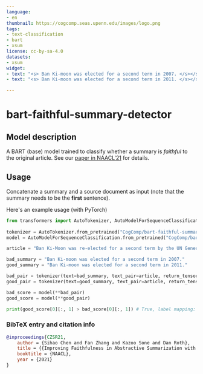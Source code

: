 ```yaml
---
language: 
- en
thumbnail: https://cogcomp.seas.upenn.edu/images/logo.png
tags:
- text-classification
- bart
- xsum
license: cc-by-sa-4.0
datasets:
- xsum
widget:
- text: "<s> Ban Ki-moon was elected for a second term in 2007. </s></s> Ban Ki-Moon was re-elected for a second term by the UN General Assembly, unopposed and unanimously, on 21 June 2011."
- text: "<s> Ban Ki-moon was elected for a second term in 2011. </s></s> Ban Ki-Moon was re-elected for a second term by the UN General Assembly, unopposed and unanimously, on 21 June 2011."

---
```


# bart-faithful-summary-detector

## Model description

A BART (base) model trained to classify whether a summary is *faithful* to the original article. See our [paper in NAACL'21](https://www.seas.upenn.edu/~sihaoc/static/pdf/CZSR21.pdf) for details. 

## Usage
Concatenate a summary and a source document as input (note that the summary needs to be the **first** sentence). 

Here's an example usage (with PyTorch)
```python
from transformers import AutoTokenizer, AutoModelForSequenceClassification
  
tokenizer = AutoTokenizer.from_pretrained("CogComp/bart-faithful-summary-detector")
model = AutoModelForSequenceClassification.from_pretrained("CogComp/bart-faithful-summary-detector")

article = "Ban Ki-Moon was re-elected for a second term by the UN General Assembly, unopposed and unanimously, on 21 June 2011."

bad_summary = "Ban Ki-moon was elected for a second term in 2007."
good_summary = "Ban Ki-moon was elected for a second term in 2011."

bad_pair = tokenizer(text=bad_summary, text_pair=article, return_tensors='pt')
good_pair = tokenizer(text=good_summary, text_pair=article, return_tensors='pt')

bad_score = model(**bad_pair)
good_score = model(**good_pair)

print(good_score[0][:, 1] > bad_score[0][:, 1]) # True, label mapping: "0" -> "Hallucinated" "1" -> "Faithful"
```




### BibTeX entry and citation info

```bibtex
@inproceedings{CZSR21,
    author = {Sihao Chen and Fan Zhang and Kazoo Sone and Dan Roth},
    title = {{Improving Faithfulness in Abstractive Summarization with Contrast Candidate Generation and Selection}},
    booktitle = {NAACL},
    year = {2021}
}
```